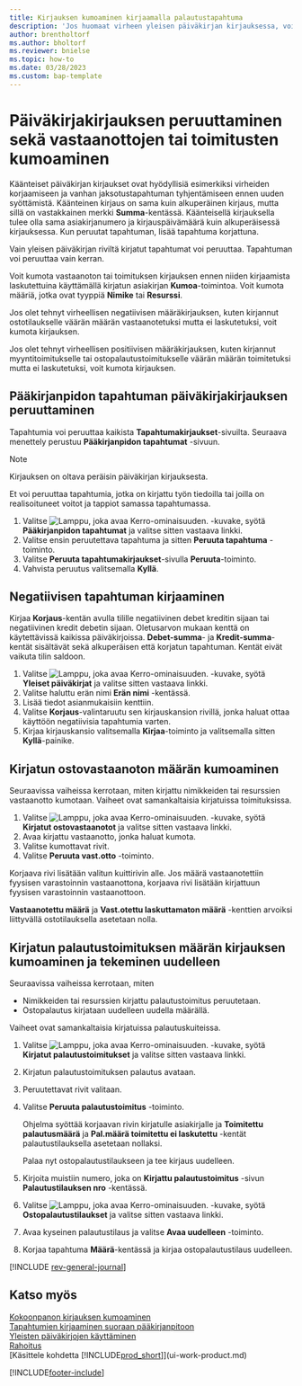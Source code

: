 ```yaml
---
title: Kirjauksen kumoaminen kirjaamalla palautustapahtuma
description: 'Jos huomaat virheen yleisen päiväkirjan kirjauksessa, voit käyttää Peruuta tapahtuma -toimintoa kumotaksesi kirjauksen ja luodaksesi oikean kirjausketjun.'
author: brentholtorf
ms.author: bholtorf
ms.reviewer: bnielse
ms.topic: how-to
ms.date: 03/28/2023
ms.custom: bap-template
---
```

# <a name="reverse-journal-postings-and-undo-receiptsshipments"></a>Päiväkirjakirjauksen peruuttaminen sekä vastaanottojen tai toimitusten kumoaminen

Käänteiset päiväkirjan kirjaukset ovat hyödyllisiä esimerkiksi virheiden korjaamiseen ja vanhan jaksotustapahtuman tyhjentämiseen ennen uuden syöttämistä. Käänteinen kirjaus on sama kuin alkuperäinen kirjaus, mutta sillä on vastakkainen merkki **Summa**-kentässä. Käänteisellä kirjauksella tulee olla sama asiakirjanumero ja kirjauspäivämäärä kuin alkuperäisessä kirjauksessa. Kun peruutat tapahtuman, lisää tapahtuma korjattuna.

Vain yleisen päiväkirjan riviltä kirjatut tapahtumat voi peruuttaa. Tapahtuman voi peruuttaa vain kerran.

Voit kumota vastaanoton tai toimituksen kirjauksen ennen niiden kirjaamista laskutettuina käyttämällä kirjatun asiakirjan **Kumoa**-toimintoa. Voit kumota määriä, jotka ovat tyyppiä **Nimike** tai **Resurssi**.

Jos olet tehnyt virheellisen negatiivisen määräkirjauksen, kuten kirjannut ostotilaukselle väärän määrän vastaanotetuksi mutta ei laskutetuksi, voit kumota kirjauksen.

Jos olet tehnyt virheellisen positiivisen määräkirjauksen, kuten kirjannut myyntitoimitukselle tai ostopalautustoimitukselle väärän määrän toimitetuksi mutta ei laskutetuksi, voit kumota kirjauksen.

## <a name="to-reverse-the-journal-posting-of-a-general-ledger-entry"></a>Pääkirjanpidon tapahtuman päiväkirjakirjauksen peruuttaminen

Tapahtumia voi peruuttaa kaikista **Tapahtumakirjaukset**-sivuilta. Seuraava menettely perustuu **Pääkirjanpidon tapahtumat** -sivuun.

> [!NOTE]
> Kirjauksen on oltava peräisin päiväkirjan kirjauksesta.
>
> Et voi peruuttaa tapahtumia, jotka on kirjattu työn tiedoilla tai joilla on realisoituneet voitot ja tappiot samassa tapahtumassa.

1. Valitse ![Lamppu, joka avaa Kerro-ominaisuuden.](media/ui-search/search_small.png "Kerro, mitä haluat tehdä") -kuvake, syötä **Pääkirjanpidon tapahtumat** ja valitse sitten vastaava linkki.
2. Valitse ensin peruutettava tapahtuma ja sitten **Peruuta tapahtuma** -toiminto.
3. Valitse **Peruuta tapahtumakirjaukset**-sivulla **Peruuta**-toiminto.
4. Vahvista peruutus valitsemalla **Kyllä**.

## <a name="to-post-a-negative-entry"></a>Negatiivisen tapahtuman kirjaaminen

Kirjaa **Korjaus**-kentän avulla tilille negatiivinen debet kreditin sijaan tai negatiivinen kredit debetin sijaan. Oletusarvon mukaan kenttä on käytettävissä kaikissa päiväkirjoissa. **Debet-summa**- ja **Kredit-summa**-kentät sisältävät sekä alkuperäisen että korjatun tapahtuman. Kentät eivät vaikuta tilin saldoon.  

1. Valitse ![Lamppu, joka avaa Kerro-ominaisuuden.](media/ui-search/search_small.png "Kerro, mitä haluat tehdä") -kuvake, syötä **Yleiset päiväkirjat** ja valitse sitten vastaava linkki.  
2. Valitse haluttu erän nimi **Erän nimi** -kentässä.  
3. Lisää tiedot asianmukaisiin kenttiin.  
4. Valitse **Korjaus**-valintaruutu sen kirjauskansion rivillä, jonka haluat ottaa käyttöön negatiivisia tapahtumia varten.  
5. Kirjaa kirjauskansio valitsemalla **Kirjaa**-toiminto ja valitsemalla sitten **Kyllä**-painike.

## <a name="to-undo-a-quantity-on-a-posted-purchase-receipt"></a>Kirjatun ostovastaanoton määrän kumoaminen

Seuraavissa vaiheissa kerrotaan, miten kirjattu nimikkeiden tai resurssien vastaanotto kumotaan. Vaiheet ovat samankaltaisia kirjatuissa toimituksissa.

1. Valitse ![Lamppu, joka avaa Kerro-ominaisuuden.](media/ui-search/search_small.png "Kerro, mitä haluat tehdä") -kuvake, syötä **Kirjatut ostovastaanotot** ja valitse sitten vastaava linkki.  
2. Avaa kirjattu vastaanotto, jonka haluat kumota.  
3. Valitse kumottavat rivit.  
4. Valitse **Peruuta vast.otto** -toiminto.

Korjaava rivi lisätään valitun kuittirivin alle. Jos määrä vastaanotettiin fyysisen varastoinnin vastaanottona, korjaava rivi lisätään kirjattuun fyysisen varastoinnin vastaanottoon.  

**Vastaanotettu määrä** ja **Vast.otettu laskuttamaton määrä** -kenttien arvoiksi liittyvällä ostotilauksella asetetaan nolla.

## <a name="to-undo-and-then-redo-a-quantity-posting-on-a-posted-return-shipment"></a>Kirjatun palautustoimituksen määrän kirjauksen kumoaminen ja tekeminen uudelleen

Seuraavissa vaiheissa kerrotaan, miten

* Nimikkeiden tai resurssien kirjattu palautustoimitus peruutetaan.
* Ostopalautus kirjataan uudelleen uudella määrällä.

Vaiheet ovat samankaltaisia kirjatuissa palautuskuiteissa.

1. Valitse ![Lamppu, joka avaa Kerro-ominaisuuden.](media/ui-search/search_small.png "Kerro, mitä haluat tehdä") -kuvake, syötä **Kirjatut palautustoimitukset** ja valitse sitten vastaava linkki.  
2. Kirjatun palautustoimituksen palautus avataan.
3. Peruutettavat rivit valitaan.  

4. Valitse **Peruuta palautustoimitus** -toiminto.  

    Ohjelma syöttää korjaavan rivin kirjatulle asiakirjalle ja **Toimitettu palautusmäärä** ja **Pal.määrä toimitettu ei laskutettu** -kentät palautustilauksella asetetaan nollaksi.  

    Palaa nyt ostopalautustilaukseen ja tee kirjaus uudelleen.  

5. Kirjoita muistiin numero, joka on **Kirjattu palautustoimitus** -sivun **Palautustilauksen nro** -kentässä.  
6. Valitse ![Lamppu, joka avaa Kerro-ominaisuuden.](media/ui-search/search_small.png "Kerro, mitä haluat tehdä") -kuvake, syötä **Ostopalautustilaukset** ja valitse sitten vastaava linkki.  
7. Avaa kyseinen palautustilaus ja valitse **Avaa uudelleen** -toiminto.  
8. Korjaa tapahtuma **Määrä**-kentässä ja kirjaa ostopalautustilaus uudelleen.  

[!INCLUDE [rev-general-journal](includes/rev-general-journal.md)]

## <a name="see-also"></a>Katso myös

[Kokoonpanon kirjauksen kumoaminen](assembly-how-to-undo-assembly-posting.md)  
[Tapahtumien kirjaaminen suoraan pääkirjanpitoon](finance-how-post-transactions-directly.md)  
[Yleisten päiväkirjojen käyttäminen](ui-work-general-journals.md)  
[Rahoitus](finance.md)  
[Käsittele kohdetta [!INCLUDE[prod_short](includes/prod_short.md)]](ui-work-product.md)  

[!INCLUDE[footer-include](includes/footer-banner.md)]
